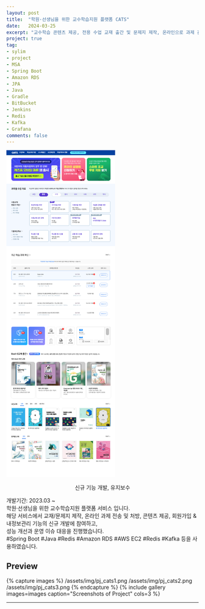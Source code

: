```yaml
---
layout: post
title:  "학원·선생님을 위한 교수학습지원 플랫폼 CATS"
date:   2024-03-25
excerpt: "교수학습 콘텐츠 제공, 전용 수업 교재 출간 및 문제지 제작, 온라인으로 과제 관리 기능 등을 포함한 학습 지도 지원 서비스"
project: true
tag:
- sylim 
- project
- MSA
- Spring Boot
- Amazon RDS
- JPA
- Java
- Gradle
- BitBucket
- Jenkins
- Redis
- Kafka
- Grafana
comments: false
---
```


![Moon Homepage](/assets/img/pj_cats.png)    
    
<center>신규 기능 개발, 유지보수</center>
     
개발기간: 2023.03 ~ <br>
학원·선생님을 위한 교수학습지원 플랫폼 서비스 입니다.<br>
해당 서비스에서 교재/문제지 제작, 온라인 과제 전송 및 처방, 콘텐츠 제공, 회원가입 & 내정보관리 기능의 신규 개발에 참여하고,<br>
성능 개선과 운영 이슈 대응을 진행했습니다.<br>
#Spring Boot #Java #Redis #Amazon RDS #AWS EC2 #Redis #Kafka 등을 사용하였습니다.

## Preview

{% capture images %}
	/assets/img/pj_cats1.png
	/assets/img/pj_cats2.png
	/assets/img/pj_cats3.png
{% endcapture %}
{% include gallery images=images caption="Screenshots of Project" cols=3 %}

---
